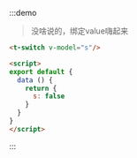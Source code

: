 :::demo
> 没啥说的，绑定value嗨起来
```html
<t-switch v-model="s"/>

<script>
export default {
  data () {
    return {
      s: false
    }
  }
}
</script>
```
:::
